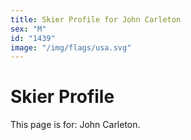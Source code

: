 ```yaml
---
title: Skier Profile for John Carleton
sex: "M"
id: "1439"
image: "/img/flags/usa.svg" 
---
```


# Skier Profile

This page is for: John Carleton.
    